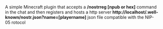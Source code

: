 A simple Minecraft plugin that accepts a **/nostrreg [npub or hex]** command in the chat and then registers and hosts a http server **http://localhost/.well-known/nostr.json?name=[playername]** json file compatible with the NIP-05 rotocol

